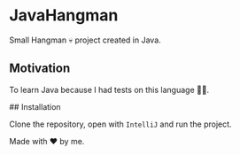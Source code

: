 # JavaHangman

Small Hangman 💀 project created in Java.

## Motivation

To learn Java because I had tests on this language 👨‍🎓.

## Installation

Clone the repository, open with `IntelliJ` and run the project.

Made with ❤️ by me.
